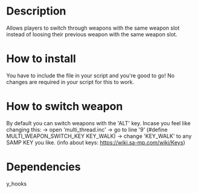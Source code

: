 # Description
Allows players to switch through weapons with the same weapon slot instead of loosing their previous weapon with the same weapon slot.

# How to install
You have to include the file in your script and you're good to go!
No changes are required in your script for this to work.

# How to switch weapon
By default you can switch weapons with the 'ALT' key.
Incase you feel like changing this: 
-> open 'multi_thread.inc'
-> go to line '9' (#define MULTI_WEAPON_SWITCH_KEY KEY_WALK)
-> change 'KEY_WALK' to any SAMP KEY you like.
(info about keys: https://wiki.sa-mp.com/wiki/Keys)

# Dependencies
y_hooks
